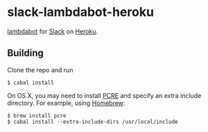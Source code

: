 slack-lambdabot-heroku
======================

[lambdabot](https://hackage.haskell.org/package/lambdabot) for
[Slack](https://slack.com) on [Heroku](https://heroku.com).

Building
--------

Clone the repo and run

```
$ cabal install
```

On OS X, you may need to install [PCRE](http://www.pcre.org) and specify an
extra include directory. For example, using [Homebrew](http://brew.sh):

```
$ brew install pcre
$ cabal install --extra-include-dirs /usr/local/include
```
